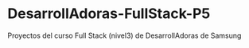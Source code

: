 # DesarrollAdoras-FullStack-P5
Proyectos del curso Full Stack (nivel3) de DesarrollAdoras de Samsung
